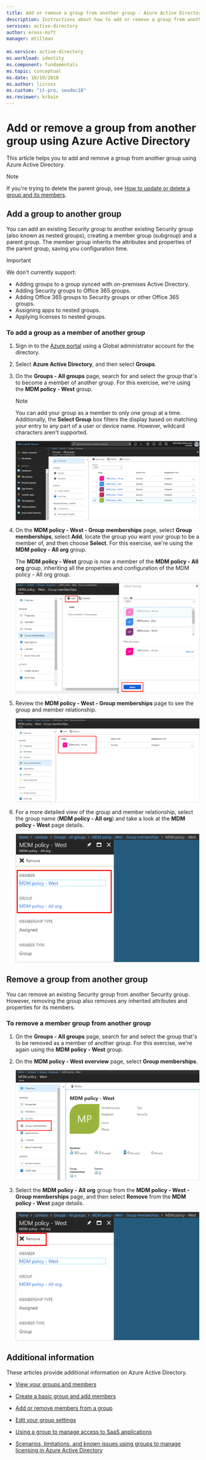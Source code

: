 ```yaml
---
title: Add or remove a group from another group - Azure Active Directory | Microsoft Docs
description: Instructions about how to add or remove a group from another group using Azure Active Directory.
services: active-directory
author: eross-msft
manager: mtillman

ms.service: active-directory
ms.workload: identity
ms.component: fundamentals
ms.topic: conceptual
ms.date: 10/19/2018
ms.author: lizross
ms.custom: "it-pro, seodec18"
ms.reviewer: krbain
---
```


# Add or remove a group from another group using Azure Active Directory
This article helps you to add and remove a group from another group using Azure Active Directory.

>[!Note]
>If you're trying to delete the parent group, see [How to update or delete a group and its members](active-directory-groups-delete-group.md).

## Add a group to another group
You can add an existing Security group to another existing Security group (also known as nested groups), creating a member group (subgroup) and a parent group. The member group inherits the attributes and properties of the parent group, saving you configuration time.

>[!Important]
>We don't currently support:<ul><li>Adding groups to a group synced with on-premises Active Directory.</li><li>Adding Security groups to Office 365 groups.</li><li>Adding Office 365 groups to Security groups or other Office 365 groups.</li><li>Assigning apps to nested groups.</li><li>Applying licenses to nested groups.</li></ul>

### To add a group as a member of another group

1. Sign in to the [Azure portal](https://portal.azure.com) using a Global administrator account for the directory.

2. Select **Azure Active Directory**, and then select **Groups**.

3. On the **Groups - All groups** page, search for and select the group that's to become a member of another group. For this exercise, we're using the **MDM policy - West** group.

    >[!Note]
    >You can add your group as a member to only one group at a time. Additionally, the **Select Group** box filters the display based on matching your entry to any part of a user or device name. However, wildcard characters aren't supported.

    ![Groups - All groups page with MDM policy - West group selected](media/active-directory-groups-membership-azure-portal/group-all-groups-screen.png)

4. On the **MDM policy - West - Group memberships** page, select **Group memberships**, select **Add**, locate the group you want your group to be a member of, and then choose **Select**. For this exercise, we're using the **MDM policy - All org** group.

    The **MDM policy - West** group is now a member of the **MDM policy - All org** group, inheriting all the properties and configuration of the MDM policy - All org group.

    ![Create a group membership by adding group to another group](media/active-directory-groups-membership-azure-portal/add-group-membership.png)

5. Review the **MDM policy - West - Group memberships** page to see the group and member relationship.

    ![MDM policy - West - Group memberships page showing the parent group](media/active-directory-groups-membership-azure-portal/group-membership-blade.png)

6. For a more detailed view of the group and member relationship, select the group name (**MDM policy - All org**) and take a look at the **MDM policy - West** page details.

    ![Group membership page showing both the member and the group details](media/active-directory-groups-membership-azure-portal/group-membership-review.png)

## Remove a group from another group
You can remove an existing Security group from another Security group. However, removing the group also removes any inherited attributes and properties for its members.

### To remove a member group from another group
1. On the **Groups - All groups** page, search for and select the group that's to be removed as a member of another group. For this exercise, we're again using the **MDM policy - West** group.

2. On the **MDM policy - West overview** page, select **Group memberships**.

    ![MDM policy - West overview page](media/active-directory-groups-membership-azure-portal/group-membership-overview.png)

3. Select the **MDM policy - All org** group from the **MDM policy - West - Group memberships** page, and then select **Remove** from the **MDM policy - West** page details.

    ![Group membership page showing both the member and the group details](media/active-directory-groups-membership-azure-portal/group-membership-remove.png)


## Additional information
These articles provide additional information on Azure Active Directory.

- [View your groups and members](active-directory-groups-view-azure-portal.md)

- [Create a basic group and add members](active-directory-groups-create-azure-portal.md)

- [Add or remove members from a group](active-directory-groups-members-azure-portal.md)

- [Edit your group settings](active-directory-groups-settings-azure-portal.md)

- [Using a group to manage access to SaaS applications](../users-groups-roles/groups-saasapps.md)

- [Scenarios, limitations, and known issues using groups to manage licensing in Azure Active Directory](../users-groups-roles/licensing-group-advanced.md#limitations-and-known-issues)
